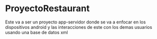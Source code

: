# ProyectoRestaurant
Este va a ser un proyecto app-servidor donde se va a enfocar en los dispositivos android y las interacciones de este con los demas usuarios usando una base de datos xml
